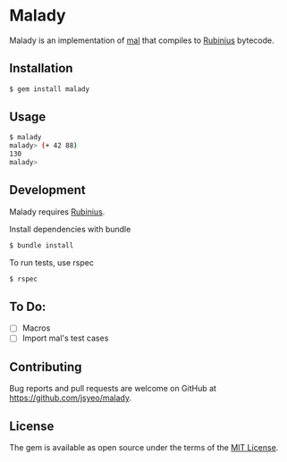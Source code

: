 # Malady

Malady is an implementation of [mal](https://github.com/kanaka/mal) that compiles to [Rubinius](http://rubinius.com) bytecode.

## Installation

```bash
$ gem install malady
```

## Usage

```bash
$ malady
malady> (+ 42 88)
130
malady>
```

## Development

Malady requires [Rubinius](http://rubinius.com).

Install dependencies with bundle

```bash
$ bundle install
```

To run tests, use rspec

```bash
$ rspec
```

## To Do:

- [ ] Macros
- [ ] Import mal's test cases

## Contributing

Bug reports and pull requests are welcome on GitHub at https://github.com/jsyeo/malady.


## License

The gem is available as open source under the terms of the [MIT License](http://opensource.org/licenses/MIT).

